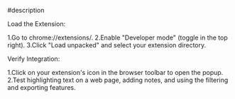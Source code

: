 #description

Load the Extension:

1.Go to chrome://extensions/.
2.Enable "Developer mode" (toggle in the top right).
3.Click "Load unpacked" and select your extension directory.

Verify Integration:

1.Click on your extension's icon in the browser toolbar to open the popup.
2.Test highlighting text on a web page, adding notes, and using the filtering and exporting features.